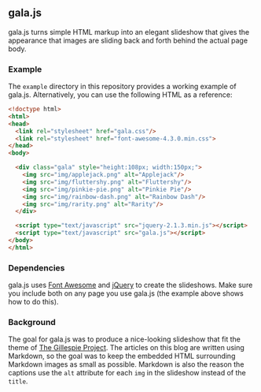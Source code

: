## gala.js

gala.js turns simple HTML markup into an elegant slideshow that gives the appearance that images are sliding back and forth behind the actual page body.

### Example

The `example` directory in this repository provides a working example of gala.js. Alternatively, you can use the following HTML as a reference:

```html
<!doctype html>
<html>
<head>
  <link rel="stylesheet" href="gala.css"/>
  <link rel="stylesheet" href="font-awesome-4.3.0.min.css">
</head>
<body>

  <div class="gala" style="height:108px; width:150px;">
    <img src="img/applejack.png" alt="Applejack"/>
    <img src="img/fluttershy.png" alt="Fluttershy"/>
    <img src="img/pinkie-pie.png" alt="Pinkie Pie"/>
    <img src="img/rainbow-dash.png" alt="Rainbow Dash"/>
    <img src="img/rarity.png" alt="Rarity"/>
  </div>

  <script type="text/javascript" src="jquery-2.1.3.min.js"></script>
  <script type="text/javascript" src="gala.js"></script>
</body>
</html>
```

### Dependencies

gala.js uses [Font Awesome](http://fortawesome.github.io/Font-Awesome/) and [jQuery](http://jquery.com) to create the slideshows. Make sure you include both on any page you use gala.js (the example above shows how to do this).

### Background

The goal for gala.js was to produce a nice-looking slideshow that fit the theme of [The Gillespie Project](http://gillespieproject.com). The articles on this blog are written using Markdown, so the goal was to keep the embedded HTML surrounding Markdown images as small as possible. Markdown is also the reason the captions use the `alt` attribute for each `img` in the slideshow instead of the `title`.
